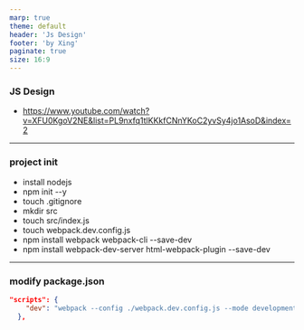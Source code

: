 ```yaml
---
marp: true
theme: default
header: 'Js Design'
footer: 'by Xing'
paginate: true
size: 16:9
---
```


<!--
_backgroundColor: white
_color: black
-->

### JS Design

- https://www.youtube.com/watch?v=XFU0KgoV2NE&list=PL9nxfq1tlKKkfCNnYKoC2yvSy4jo1AsoD&index=2

---

### project init

- install nodejs
- npm init --y
- touch .gitignore
- mkdir src
- touch src/index.js
- touch webpack.dev.config.js
- npm install webpack webpack-cli --save-dev
- npm install webpack-dev-server html-webpack-plugin --save-dev

---

### modify package.json

```json
"scripts": {
    "dev": "webpack --config ./webpack.dev.config.js --mode development"
  },
```
